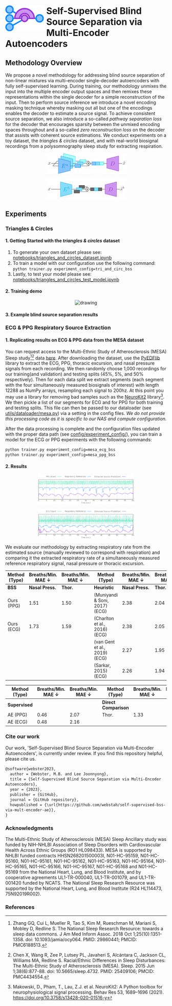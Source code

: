 
# <img align="left" width="128" src="assets/ICON.png" alt="Icon"> Self-Supervised Blind Source Separation via Multi-Encoder Autoencoders

## Methodology Overview
We propose a novel methodology for addressing blind source separation of non-linear mixtures via multi-encoder single-decoder autoencoders with fully self-supervised learning. During training, our methodology unmixes the input into the multiple encoder output spaces and then remixes these representations within the single decoder for a simple reconstruction of the input. Then to perform source inference we introduce a novel encoding masking technique whereby masking out all but one of the encodings enables the decoder to estimate a source signal. To achieve consistent source separation, we also introduce a so-called _pathway separation loss_ for the decoder that encourages sparsity between the unmixed encoding spaces throughout and a so-called _zero reconstruction loss_ on the decoder that assists with coherent source estimations. We conduct experiments on a toy dataset, the _triangles & circles_ dataset, and with real-world biosignal recordings from a polysomnography sleep study for extracting respiration.
<p align="center">
    <img src="assets/bss_graph_1.png" alt="drawing" width="50%" height="50%"/>
</p>
<p align="center">
    <img src="assets/bss_graph_2.png" alt="drawing" width="50%" height="50%"/>
</p>

## Experiments
### Triangles & Circles
#### 1. Getting Started with the _triangles & circles_ dataset
1. To generate your own dataset please see: [notebooks/triangles_and_circles_dataset.ipynb](notebooks/triangles_and_circles_dataset.ipynb)
2. To train a model with our configuration use the following command: `python trainer.py experiment_config=tri_and_circ_bss`
3. Lastly, to test your model please see: [notebooks/triangles_and_circles_test_model.ipynb](notebooks/triangles_and_circles_test_model.ipynb)

#### 2. Training demo

<p align="center">
    <img src="assets/training_demo.gif" alt="drawing" width="35%" height="35%"/>
</p>

#### 3. Example blind source separation results



### ECG & PPG Respiratory Source Extraction
#### 1. Replicating results on ECG & PPG data from the MESA dataset
You can request access to the Multi-Ethnic Study of Atherosclerosis (MESA) Sleep study[^1][^2] data [here](https://sleepdata.org/datasets/mesa). After downloading the dataset, use the [PyEDFlib](https://pyedflib.readthedocs.io/en/latest/) library to extract the ECG, PPG, thoracic excursion, and nasal pressure signals from each recording. We then randomly choose 1,000 recordings for our training(and validation) and testing splits (45%, 5%, and 50% respectively). Then for each data split we extract segments (each segment with the four simultaneously measured biosignals of interest) with length 12288 as NumPy arrays, resampling each signal to 200hz. At this point you may use a library for removing bad samples such as the [NeuroKit2](https://neuropsychology.github.io/NeuroKit/index.html) library[^3]. We then pickle a list of our segments for ECG and for PPG for both training and testing splits. This file can then be passed to our dataloader (see [utils/dataloader/mesa.py](utils/dataloader/mesa.py)) via a setting in the config files. *We do not provide this processing code as it is specific to our NAS and compute configuration.*

After the data processing is complete and the configuration files updated with the proper data path (see [config/experiment_config/](config/experiment_config/)), you can train a model for the ECG or PPG experiments with the following commands: 
```
python trainer.py experiment_config=mesa_ecg_bss
python trainer.py experiment_config=mesa_ppg_bss
```

#### 2. Results
<p align="center">
    <img src="assets/ppg.png" alt="drawing" width="60%" height="60%"/>
</p>
<p align="center">
    <img src="assets/ecg.png" alt="drawing" width="60%" height="60%"/>
</p>

We evaluate our methodology by extracting respiratory rate from the estimated source (manually reviewed to correspond with respiration) and comparing it the extracted respiratory rate of a simultaneously measured reference respiratory signal, nasal pressure or thoracic excursion.

| Method (Type)       | Breaths/Min. MAE $\downarrow$ | Breaths/Min. MAE $\downarrow$ | Method (Type)                 | Breaths/Min. MAE $\downarrow$ | Breaths/Min. MAE $\downarrow$ |
|---------------------|------------------------------|------------------------------|---------------------------------|-------------------------------|-------------------------------|
| **BSS**             | **Nasal Press.**             | **Thor.**                    | **Heuristic**                   | **Nasal Press.**              | **Thor.**                     |
| Ours (PPG)          | 1.51                         | 1.50                         | (Muniyandi & Soni, 2017)  (ECG) | 2.38                          | 2.04                          |
| Ours (ECG)          | 1.73                         | 1.59                         | (Charlton et al., 2016) (ECG)   | 2.38                          | 2.05                          |
|                     |                              |                              | (van Gent et al., 2019) (ECG)   | 2.27                          | 1.95                          |
|                     |                              |                              | (Sarkar, 2015)  (ECG)           | 2.26                          | 1.94                          |

| Method (Type)       | Breaths/Min. MAE $\downarrow$ | Breaths/Min. MAE $\downarrow$ | Method (Type)                 | Breaths/Min. MAE $\downarrow$ | Breaths/Min. MAE $\downarrow$ |
|---------------------|------------------------------|------------------------------|---------------------------------|-------------------------------|-------------------------------|
| **Supervised**      |                              |                              |  **Direct Comparison**          |                               |                               |
| AE (PPG)            | 0.46                         | 2.07                         | Thor.                           | 1.33                          | --                            |
| AE (ECG)            | 0.48                         | 2.16                         |                                 |                               |                               |


### Cite our work
Our work, 'Self-Supervised Blind Source Separation via Multi-Encoder Autoencoders', is currently under review. If you find this repository helpful, please cite us.
```
@software{webster2023,
  author = {Webster, M.B. and Lee Joonnyong},
  title = {Self-Supervised Blind Source Separation via Multi-Encoder Autoencoders},
  year = {2023},
  publisher = {GitHub},
  journal = {GitHub repository},
  howpublished = {\url{https://github.com/webstah/self-supervised-bss-via-mult-encoder-ae}},
}
```

### Acknowledgments
The Multi-Ethnic Study of Atherosclerosis (MESA) Sleep Ancillary study was funded by NIH-NHLBI Association of Sleep Disorders with Cardiovascular Health Across Ethnic Groups (RO1 HL098433). MESA is supported by NHLBI funded contracts HHSN268201500003I, N01-HC-95159, N01-HC-95160, N01-HC-95161, N01-HC-95162, N01-HC-95163, N01-HC-95164, N01-HC-95165, N01-HC-95166, N01-HC-95167, N01-HC-95168 and N01-HC-95169 from the National Heart, Lung, and Blood Institute, and by cooperative agreements UL1-TR-000040, UL1-TR-001079, and UL1-TR-001420 funded by NCATS. The National Sleep Research Resource was supported by the National Heart, Lung, and Blood Institute (R24 HL114473, 75N92019R002).

### References
[^1]: Zhang GQ, Cui L, Mueller R, Tao S, Kim M, Rueschman M, Mariani S, Mobley D, Redline S. The National Sleep Research Resource: towards a sleep data commons. J Am Med Inform Assoc. 2018 Oct 1;25(10):1351-1358. doi: 10.1093/jamia/ocy064. PMID: 29860441; PMCID: PMC6188513.
[^2]: Chen X, Wang R, Zee P, Lutsey PL, Javaheri S, Alcántara C, Jackson CL, Williams MA, Redline S. Racial/Ethnic Differences in Sleep Disturbances: The Multi-Ethnic Study of Atherosclerosis (MESA). Sleep. 2015 Jun 1;38(6):877-88. doi: 10.5665/sleep.4732. PMID: 25409106; PMCID: PMC4434554.
[^3]: Makowski, D., Pham, T., Lau, Z.J. et al. NeuroKit2: A Python toolbox for neurophysiological signal processing. Behav Res 53, 1689–1696 (2021). https://doi.org/10.3758/s13428-020-01516-y